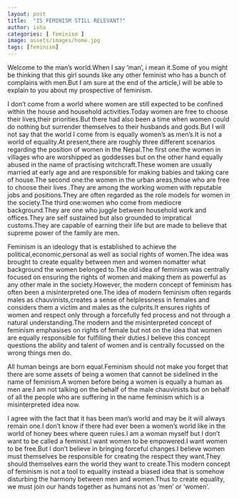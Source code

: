```yaml
---
layout: post
title:  "IS FEMINISM STILL RELEVANT?"
author: isha
categories: [ feminism ]
image: assets/images/home.jpg
tags: [feminism]
---
```


Welcome to the man’s world.When I say ‘man’, i mean it.Some of you might be thinking that this girl sounds like any other feminist who has a bunch of complains with men.But I am sure at the end of the article,I will be able to explain to you about my prospective of feminism.

I don’t  come from a world where women are still expected to be confined within the house and household activities.Today women are free to choose their lives,their priorities.But there had also been a time when women could do nothing but surrender themselves to their husbands and gods.But I will not say that the world I come from is equally women’s as men’s.It is not a world of equality.At present,there are roughly three different scenarios regarding the position of women in the Nepal.The first one:the women in villages who are worshipped as goddesses but on the other hand equally abused in the name of practising witchcraft.These women are usually married at early age and are responsible for making babies and taking care of house.The second one:the women in the urban areas,those who are free to choose their lives .They are among the working women with reputable jobs and positions.They are often regarded as the role models for women in the society.The third one:women who come from mediocre background.They are one who juggle between household work and offices.They are self sustained but also grounded to impratical customs.They are capable of earning their life but are made to believe that supreme power of the family are men.

Feminism is an ideology that is established to achieve the political,economic,personal as well as social rights of women.The idea was brought to create equality between men and women nomatter what background the women belonged to.The old idea of feminism was centrally focused on ensuring the rights of women and making them as powerful as any other male in the society.However, the modern concept of feminism has often been a misinterpreted one.The idea of modern feminism often regards males as chauvinists,creates a sense of helplessness in females and considers them a victim and males as the culprits.It ensures rights of women and respect only through a forcefully fed process and not through a natural understanding.The modern and the misinterpreted concept of feminism emphasises on rights of female but not on the idea that women are equally responsible for fulfilling their duties.I believe this concept questions the ability and talent of women and is centrally focussed on the wrong things men do.

All human beings are born equal.Feminism should not make you forget that there are some assets of being a women that cannot be sidelined in the name of feminism.A women before being a women is equally a human as men are.I am not talking on the behalf of the male chauvinists but on behalf of all the people who are suffering in the name feminism which is a misinterpreted idea now.

I agree with the fact that it has been man’s  world and may be it will always remain one.I don’t know if there had ever been a women’s world like in the world of honey bees where queen rules.I am a woman myself but I don’t want to be called a feminist.I want women to be empowered.I want women to be free.But I don’t believe in bringing forceful changes.I believe women must themselves be responsible for creating the respect they want.They should themselves earn the world they want to create.This modern concept of feminism is not a tool to equality instead a biased idea that is somehow disturbing the harmony between men and women.Thus to create equality, we must join our hands together as humans not as ‘men’ or ‘women’.